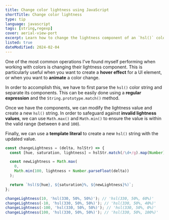 ```yaml
---
title: Change color lightness using JavaScript
shortTitle: Change color lightness
type: tip
language: javascript
tags: [string,regexp]
cover: aerial-view-port
excerpt: Learn how to change the lightness component of an `hsl()` color string using JavaScript.
listed: true
dateModified: 2024-02-04
---
```


One of the most common operations I've found myself performing when working with colors is changing their lightness component. This is particularly useful when you want to create a **hover effect** for a UI element, or when you want to **animate** a color change.

In order to accomplish this, we have to first parse the `hsl()` color string and separate its components. This can be easily done using a **regular expression** and the `String.prototype.match()` method.

Once we have the components, we can modify the lightness value and create a new `hsl()` string. In order to safeguard against **invalid lightness values**, we can use `Math.max()` and `Math.min()` to ensure the value is within the valid range (between `0` and `100`).

Finally, we can use a **template literal** to create a new `hsl()` string with the updated value.

```js
const changeLightness = (delta, hslStr) => {
  const [hue, saturation, lightness] = hslStr.match(/\d+/g).map(Number);

  const newLightness = Math.max(
    0,
    Math.min(100, lightness + Number.parseFloat(delta))
  );

  return `hsl(${hue}, ${saturation}%, ${newLightness}%)`;
};

changeLightness(10, 'hsl(330, 50%, 50%)'); // 'hsl(330, 50%, 60%)'
changeLightness(-10, 'hsl(330, 50%, 50%)'); // 'hsl(330, 50%, 40%)'
changeLightness(-100, 'hsl(330, 50%, 50%)'); // 'hsl(330, 50%, 0%)'
changeLightness(100, 'hsl(330, 50%, 50%)'); // 'hsl(330, 50%, 100%)'
```
